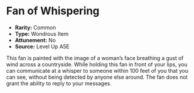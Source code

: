 
# Fan of Whispering

* **Rarity:** Common
* **Type:** Wondrous Item
* **Attunement:** No
* **Source:** Level Up A5E


This fan is painted with the image of a woman’s face breathing a gust of wind across a countryside. While holding this fan in front of your lips, you can communicate at a whisper to someone within 100 feet of you that you can see, without being detected by anyone else around. The fan does not grant the ability to reply to your messages.
